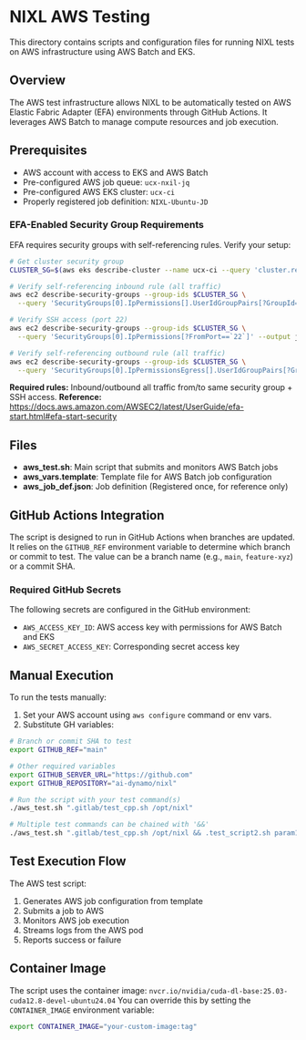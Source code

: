 # NIXL AWS Testing

This directory contains scripts and configuration files for running NIXL tests on AWS infrastructure using AWS Batch and EKS.

## Overview

The AWS test infrastructure allows NIXL to be automatically tested on AWS Elastic Fabric Adapter (EFA) environments through GitHub Actions. It leverages AWS Batch to manage compute resources and job execution.

## Prerequisites

- AWS account with access to EKS and AWS Batch
- Pre-configured AWS job queue: `ucx-nxil-jq`
- Pre-configured AWS EKS cluster: `ucx-ci`
- Properly registered job definition: `NIXL-Ubuntu-JD`

### EFA-Enabled Security Group Requirements

EFA requires security groups with self-referencing rules. Verify your setup:

```bash
# Get cluster security group
CLUSTER_SG=$(aws eks describe-cluster --name ucx-ci --query 'cluster.resourcesVpcConfig.clusterSecurityGroupId' --output text)

# Verify self-referencing inbound rule (all traffic)
aws ec2 describe-security-groups --group-ids $CLUSTER_SG \
  --query 'SecurityGroups[0].IpPermissions[].UserIdGroupPairs[?GroupId==`'$CLUSTER_SG'`].GroupId'

# Verify SSH access (port 22)
aws ec2 describe-security-groups --group-ids $CLUSTER_SG \
  --query 'SecurityGroups[0].IpPermissions[?FromPort==`22`]' --output json

# Verify self-referencing outbound rule (all traffic)
aws ec2 describe-security-groups --group-ids $CLUSTER_SG \
  --query 'SecurityGroups[0].IpPermissionsEgress[].UserIdGroupPairs[?GroupId==`'$CLUSTER_SG'`].GroupId'
```

**Required rules:** Inbound/outbound all traffic from/to same security group + SSH access.
**Reference:** https://docs.aws.amazon.com/AWSEC2/latest/UserGuide/efa-start.html#efa-start-security

## Files

- **aws_test.sh**: Main script that submits and monitors AWS Batch jobs
- **aws_vars.template**: Template file for AWS Batch job configuration
- **aws_job_def.json**: Job definition (Registered once, for reference only)

## GitHub Actions Integration

The script is designed to run in GitHub Actions when branches are updated.
It relies on the `GITHUB_REF` environment variable to determine which branch or commit to test. The value can be a branch name (e.g., `main`, `feature-xyz`) or a commit SHA.

### Required GitHub Secrets

The following secrets are configured in the GitHub environment:

- `AWS_ACCESS_KEY_ID`: AWS access key with permissions for AWS Batch and EKS
- `AWS_SECRET_ACCESS_KEY`: Corresponding secret access key

## Manual Execution

To run the tests manually:

1. Set your AWS account using `aws configure` command or env vars.
2. Substitute GH variables:

```bash
# Branch or commit SHA to test
export GITHUB_REF="main"

# Other required variables
export GITHUB_SERVER_URL="https://github.com"
export GITHUB_REPOSITORY="ai-dynamo/nixl"

# Run the script with your test command(s)
./aws_test.sh ".gitlab/test_cpp.sh /opt/nixl"

# Multiple test commands can be chained with '&&'
./aws_test.sh ".gitlab/test_cpp.sh /opt/nixl && .test_script2.sh param123"
```

## Test Execution Flow

The AWS test script:

1. Generates AWS job configuration from template
2. Submits a job to AWS
3. Monitors AWS job execution
4. Streams logs from the AWS pod
5. Reports success or failure

## Container Image

The script uses the container image: `nvcr.io/nvidia/cuda-dl-base:25.03-cuda12.8-devel-ubuntu24.04`
You can override this by setting the `CONTAINER_IMAGE` environment variable:

```bash
export CONTAINER_IMAGE="your-custom-image:tag"
```